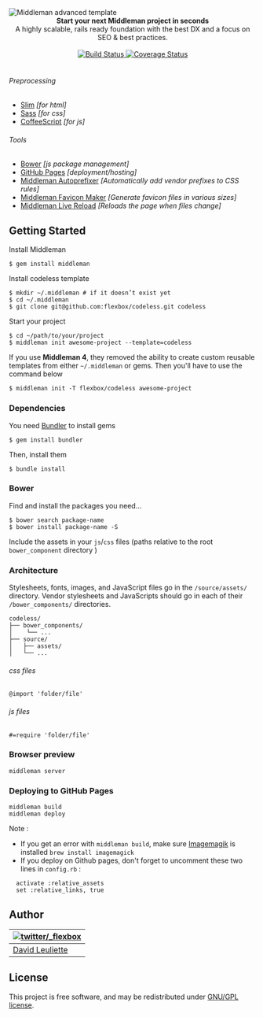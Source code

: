 <img src="https://raw.githubusercontent.com/flexbox/codeless/master/source/assets/images/codeless-middleman.jpg" alt="Middleman advanced template" align="center" />
<br />

<div align="center"><strong>Start your next Middleman project in seconds</strong></div>
<div align="center">A highly scalable, rails ready foundation with the best DX and a focus on SEO & best practices.</div>
<br />
<div align="center">

<a href="https://travis-ci.org/flexbox/codeless">
  <img src="https://travis-ci.org/flexbox/codeless.svg?branch=master" alt="Build Status">
</a>
<a href="https://coveralls.io/github/flexbox/codeless?branch=master">
  <img src="https://coveralls.io/repos/github/flexbox/codeless/badge.svg?branch=master" alt="Coverage Status">
</a>

</div>
<br />

###### Preprocessing
- [Slim](http://slim-lang.com) *[for html]*
- [Sass](http://sass-lang.com) *[for css]*
- [CoffeeScript](http://coffeescript.org) *[for js]*

###### Tools
- [Bower](http://bower.io) *[js package management]*
- [GitHub Pages](http://pages.github.com) *[deployment/hosting]*
- [Middleman Autoprefixer](https://github.com/middleman/middleman-autoprefixer) *[Automatically add vendor prefixes to CSS rules]*
- [Middleman Favicon Maker](https://github.com/follmann/middleman-favicon-maker) *[Generate favicon files in various sizes]*
- [Middleman Live Reload](https://github.com/middleman/middleman-livereload) *[Reloads the page when files change]*

## Getting Started

Install Middleman

    $ gem install middleman

Install codeless template

    $ mkdir ~/.middleman # if it doesn’t exist yet
    $ cd ~/.middleman
    $ git clone git@github.com:flexbox/codeless.git codeless

Start your project

    $ cd ~/path/to/your/project
    $ middleman init awesome-project --template=codeless
    
If you use __Middleman 4__, they removed the ability to create custom reusable templates from either `~/.middleman` or gems.
Then you'll have to use the command below

    $ middleman init -T flexbox/codeless awesome-project
    
### Dependencies

You need [Bundler](http://bundler.io/) to install gems

    $ gem install bundler

Then, install them

    $ bundle install

### Bower

Find and install the packages you need…

    $ bower search package-name
    $ bower install package-name -S

Include the assets in your `js`/`css` files (paths relative to the root `bower_component` directory )

### Architecture

Stylesheets, fonts, images, and JavaScript files go in the `/source/assets/` directory.
Vendor stylesheets and JavaScripts should go in each of their `/bower_components/` directories.

    codeless/
    ├── bower_components/
    │    └── ...
    ├── source/
    │   ├── assets/
    │   └── ...
    
###### css files

    @import 'folder/file'

###### js files

    #=require 'folder/file'

### Browser preview

    middleman server

### Deploying to GitHub Pages

    middleman build
    middleman deploy
    
Note :
- If you get an error with `middleman build`, make sure [Imagemagik](http://www.imagemagick.org/script/index.php) is installed `brew install imagemagick`
- If you deploy on Github pages, don't forget to uncomment these two lines in `config.rb` :
```
  activate :relative_assets
  set :relative_links, true
```

## Author

| [![twitter/_flexbox](https://gravatar.com/avatar/66ecc55f1bc2e5863eb516ee6f20794e?s=70)](https://twitter.com/_flexbox "Follow @_flexbox on Twitter") |
|---|
| [David Leuliette](http://davidl.fr/) |

## License

This project is free software, and may be redistributed under [GNU/GPL license](LICENSE.md).

